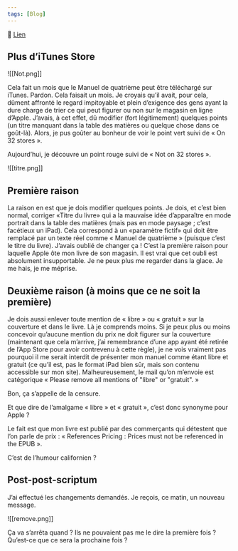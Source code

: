 ```yaml
---
tags: [Blog]
---
```


🔗 [Lien](https://www.ralentirtravaux.com/le_blog/le-manuel-de-quatrieme-nest-plus-sur-le-store-dapple/)

## Plus d’iTunes Store
![[Not.png]]

Cela fait un mois que le Manuel de quatrième peut être téléchargé sur iTunes.
Pardon. Cela faisait un mois.
Je croyais qu’il avait, pour cela, dûment affronté le regard impitoyable et plein d’exigence des gens ayant la dure charge de trier ce qui peut figurer ou non sur le magasin en ligne d’Apple. J’avais, à cet effet, dû modifier (fort légitimement) quelques points (un titre manquant dans la table des matières ou quelque chose dans ce goût-là). Alors, je pus goûter au bonheur de voir le point vert suivi de « On 32 stores ».

Aujourd’hui, je découvre un point rouge suivi de « Not on 32 stores ».

![[titre.png]]

## Première raison

La raison en est que je dois modifier quelques points. Je dois, et c’est bien normal, corriger «Titre du livre» qui a la mauvaise idée d’apparaître en mode portrait dans la table des matières (mais pas en mode paysage ; c’est facétieux un iPad). Cela correspond à un «paramètre fictif» qui doit être remplacé par un texte réel comme « Manuel de quatrième » (puisque c’est le titre du livre). J’avais oublié de changer ça !
C’est la première raison pour laquelle Apple ôte mon livre de son magasin. Il est vrai que cet oubli est absolument insupportable. Je ne peux plus me regarder dans la glace. Je me hais, je me méprise.

## Deuxième raison (à moins que ce ne soit la première)

Je dois aussi enlever toute mention  de « libre » ou « gratuit » sur la couverture et dans le livre.
Là je comprends moins.
Si je peux plus ou moins concevoir qu’aucune mention du prix ne doit figurer sur la couverture (maintenant que cela m’arrive, j’ai remembrance d’une app ayant été retirée de l’App Store pour avoir contrevenu à cette règle), je ne vois vraiment pas pourquoi il me serait interdit de présenter mon manuel comme étant libre et gratuit (ce qu’il est, pas le format iPad bien sûr, mais son contenu accessible sur mon site). Malheureusement, le mail qu’on m’envoie est catégorique « Please remove all mentions of "libre" or "gratuit". »

Bon, ça s’appelle de la censure.

Et que dire de l’amalgame « libre » et « gratuit », c’est donc synonyme pour Apple ?

Le fait est que mon livre est publié par des commerçants qui détestent que l’on parle de prix : « References Pricing : Prices must not be referenced in the EPUB ».

C’est de l’humour californien ?

## Post-post-scriptum

J’ai effectué les changements demandés. Je reçois, ce matin, un nouveau message.

![[remove.png]]

Ça va s’arrêta quand ? Ils ne pouvaient pas me le dire la première fois ? Qu’est-ce que ce sera la prochaine fois ?